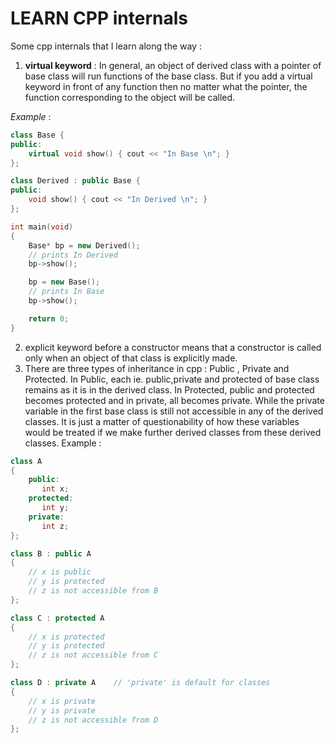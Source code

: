 # LEARN CPP internals

Some cpp internals that I learn along the way : 

1. **virtual keyword** : In general, an object of derived class with a pointer of base class will run functions of the base class. But if you add a virtual keyword in front of any function then no matter what the pointer, the function corresponding to the object will be called. 

*Example* : 

```cpp
class Base {
public:
	virtual void show() { cout << "In Base \n"; }
};

class Derived : public Base {
public:
	void show() { cout << "In Derived \n"; }
};

int main(void)
{
	Base* bp = new Derived();
    // prints In Derived
	bp->show();

    bp = new Base();
    // prints In Base
    bp->show();

	return 0;
}
```

2. explicit keyword before a constructor means that a constructor is called only when an object of that class is explicitly made. 
3. There are three types of inheritance in cpp : Public , Private and Protected. In Public, each ie. public,private and protected of base class remains as it is in the derived class. In Protected, public and protected becomes protected and in private, all becomes private. While the private variable in the first base class is still not accessible in any of the derived classes. It is just a matter of questionability of how these variables would be treated if we make further derived classes from these derived classes. Example : 

```cpp
class A 
{
    public:
       int x;
    protected:
       int y;
    private:
       int z;
};

class B : public A
{
    // x is public
    // y is protected
    // z is not accessible from B
};

class C : protected A
{
    // x is protected
    // y is protected
    // z is not accessible from C
};

class D : private A    // 'private' is default for classes
{
    // x is private
    // y is private
    // z is not accessible from D
};
```